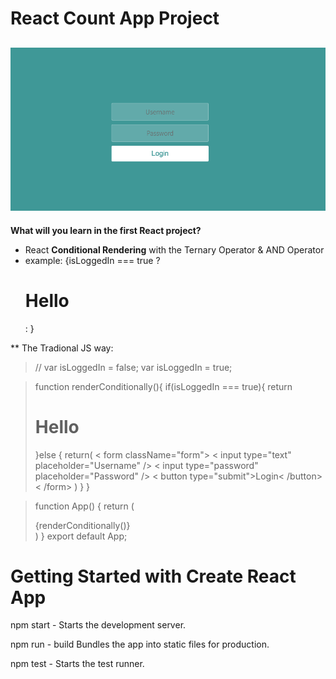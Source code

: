# React Count App Project
![count-app](https://github.com/miya-w/React-Projects/blob/main/04-react-login-form/imgs/count-app.png)
---
**What will you learn in the first React project?**
- React **Conditional Rendering** with the Ternary Operator & AND Operator
- example: {isLoggedIn === true ? <h1>Hello</h1> : <Login />}

** The Tradional JS way:
>// var isLoggedIn = false;
>var isLoggedIn = true;

>function renderConditionally(){
  if(isLoggedIn === true){
    return  <h1>Hello</h1>
  }else {
    return(
    < form className="form">
      < input type="text" placeholder="Username" />
      < input type="password" placeholder="Password" />
      < button type="submit">Login< /button>
    < /form>
    )
  }
}

>function App() {
  return (
    <div className="container">{renderConditionally()}</div>
  )
}
>export default App;
 

# Getting Started with Create React App
npm start -  Starts the development server.

npm run - build Bundles the app into static files for production.

npm test - Starts the test runner.